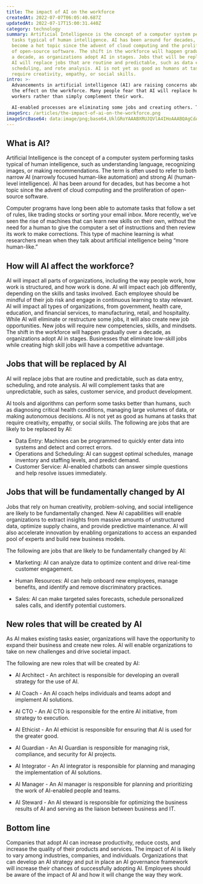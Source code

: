 ```yaml
---
title: The impact of AI on the workforce
createdAt: 2022-07-07T06:05:40.687Z
updatedAt: 2022-07-17T15:00:31.440Z
category: technology
summary: Artificial Intelligence is the concept of a computer system performing
  tasks typical of human intelligence. AI has been around for decades, but has
  become a hot topic since the advent of cloud computing and the proliferation
  of open-source software. The shift in the workforce will happen gradually over
  a decade, as organizations adopt AI in stages. Jobs that will be replaced by
  AI will replace jobs that are routine and predictable, such as data entry,
  scheduling, and rote analysis. AI is not yet as good as humans at tasks that
  require creativity, empathy, or social skills.
intro: >-
  Advancements in artificial intelligence (AI) are raising concerns about
  the effect on the workforce. Many people fear that AI will replace human
  workers rather than simply complement their work. 

  AI-enabled processes are eliminating some jobs and creating others. The result is a transformation of the entire labor market, not just specific industries. The adoption of AI is also opening up opportunities for new business models and cooperation between humans and machines to tackle complex problems. This article discusses how AI will affect the future of work, describe various roles that will be created or become irrelevant as a result of AI, and provide tips on how you can thrive in this new world of work.
imageSrc: /articles/the-impact-of-ai-on-the-workforce.png
imageSrcBase64: data:image/png;base64,UklGRoYAAABXRUJQVlA4IHoAAABQAgCdASoKAAoAAUAmJaACdAYuRaxnXf+olAAA/jQ8vzocVBT/1ZVMdZGjW02nIVztZMM6vQEoTC2O9ytr+1Oi9ufP+3QX/duYE9dYIJWDdm/7gP8D+ZJ/U1dFnZmJ4M4B/4/d7V9zffTFG3Kb/n9lGU9ycedA+4AAAA==
---
```


## What is AI?

Artificial Intelligence is the concept of a computer system performing tasks typical of human intelligence, such as understanding language, recognizing images, or making recommendations. The term is often used to refer to both narrow AI (narrowly focused human-like automation) and strong AI (human-level intelligence). AI has been around for decades, but has become a hot topic since the advent of cloud computing and the proliferation of open-source software.

Computer programs have long been able to automate tasks that follow a set of rules, like trading stocks or sorting your email inbox. More recently, we’ve seen the rise of machines that can learn new skills on their own, without the need for a human to give the computer a set of instructions and then review its work to make corrections. This type of machine learning is what researchers mean when they talk about artificial intelligence being “more human-like.”

## How will AI affect the workforce?

AI will impact all parts of organizations, including the way people work, how work is structured, and how work is done. 
AI will impact each job differently, depending on the skills and tasks involved. Each employee should be mindful of their job risk and engage in continuous learning to stay relevant. AI will impact all types of organizations, from government, health care, education, and financial services, to manufacturing, retail, and hospitality.
While AI will eliminate or restructure some jobs, it will also create new job opportunities. New jobs will require new competencies, skills, and mindsets. The shift in the workforce will happen gradually over a decade, as organizations adopt AI in stages. Businesses that eliminate low-skill jobs while creating high skill jobs will have a competitive advantage.

## Jobs that will be replaced by AI

AI will replace jobs that are routine and predictable, such as data entry, scheduling, and rote analysis. AI will complement tasks that are unpredictable, such as sales, customer service, and product development.

AI tools and algorithms can perform some tasks better than humans, such as diagnosing critical health conditions, managing large volumes of data, or making autonomous decisions. AI is not yet as good as humans at tasks that require creativity, empathy, or social skills.
The following are jobs that are likely to be replaced by AI:

- Data Entry: Machines can be programmed to quickly enter data into systems and detect and correct errors.
- Operations and Scheduling: AI can suggest optimal schedules, manage inventory and staffing levels, and predict demand.
- Customer Service: AI-enabled chatbots can answer simple questions and help resolve issues immediately.

## Jobs that will be fundamentally changed by AI

Jobs that rely on human creativity, problem-solving, and social intelligence are likely to be fundamentally changed. New AI capabilities will enable organizations to extract insights from massive amounts of unstructured data, optimize supply chains, and provide predictive maintenance. AI will also accelerate innovation by enabling organizations to access an expanded pool of experts and build new business models.

The following are jobs that are likely to be fundamentally changed by AI:

- Marketing: AI can analyze data to optimize content and drive real-time customer engagement.

- Human Resources: AI can help onboard new employees, manage benefits, and identify and remove discriminatory practices.

- Sales: AI can make targeted sales forecasts, schedule personalized sales calls, and identify potential customers.

## New roles that will be created by AI

As AI makes existing tasks easier, organizations will have the opportunity to expand their business and create new roles. AI will enable organizations to take on new challenges and drive societal impact.

The following are new roles that will be created by AI:

- AI Architect - An architect is responsible for developing an overall strategy for the use of AI.

- AI Coach - An AI coach helps individuals and teams adopt and implement AI solutions.

- AI CTO - An AI CTO is responsible for the entire AI initiative, from strategy to execution.

- AI Ethicist - An AI ethicist is responsible for ensuring that AI is used for the greater good.

- AI Guardian - An AI Guardian is responsible for managing risk, compliance, and security for AI projects.

- AI Integrator - An AI integrator is responsible for planning and managing the implementation of AI solutions.

- AI Manager - An AI manager is responsible for planning and prioritizing the work of AI-enabled people and teams.

- AI Steward - An AI steward is responsible for optimizing the business results of AI and serving as the liaison between business and IT.

## Bottom line

Companies that adopt AI can increase productivity, reduce costs, and increase the quality of their products and services. The impact of AI is likely to vary among industries, companies, and individuals. Organizations that can develop an AI strategy and put in place an AI governance framework will increase their chances of successfully adopting AI. Employees should be aware of the impact of AI and how it will change the way they work.

